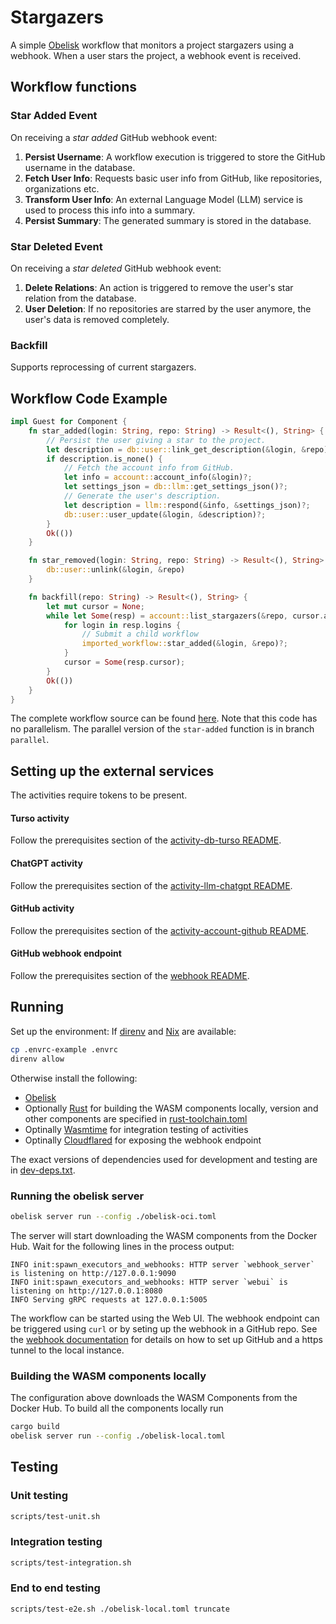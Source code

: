 # Stargazers

A simple [Obelisk](https://github.com/obeli-sk/obelisk) workflow
that monitors a project stargazers using a webhook.
When a user stars the project, a webhook event is received.

## Workflow functions

### Star Added Event

On receiving a *star added* GitHub webhook event:

1. **Persist Username**: A workflow execution is triggered to store the GitHub username in the database.
2. **Fetch User Info**: Requests basic user info from GitHub, like repositories, organizations etc.
3. **Transform User Info**: An external Language Model (LLM) service is used to process this info into a summary.
4. **Persist Summary**: The generated summary is stored in the database.

### Star Deleted Event

On receiving a *star deleted* GitHub webhook event:

1. **Delete Relations**: An action is triggered to remove the user's star relation from the database.
2. **User Deletion**: If no repositories are starred by the user anymore, the user's data is removed completely.

### Backfill
Supports reprocessing of current stargazers.

## Workflow Code Example

```rust
impl Guest for Component {
    fn star_added(login: String, repo: String) -> Result<(), String> {
        // Persist the user giving a star to the project.
        let description = db::user::link_get_description(&login, &repo)?;
        if description.is_none() {
            // Fetch the account info from GitHub.
            let info = account::account_info(&login)?;
            let settings_json = db::llm::get_settings_json()?;
            // Generate the user's description.
            let description = llm::respond(&info, &settings_json)?;
            db::user::user_update(&login, &description)?;
        }
        Ok(())
    }

    fn star_removed(login: String, repo: String) -> Result<(), String> {
        db::user::unlink(&login, &repo)
    }

    fn backfill(repo: String) -> Result<(), String> {
        let mut cursor = None;
        while let Some(resp) = account::list_stargazers(&repo, cursor.as_deref())? {
            for login in resp.logins {
                // Submit a child workflow
                imported_workflow::star_added(&login, &repo)?;
            }
            cursor = Some(resp.cursor);
        }
        Ok(())
    }
}
```

The complete workflow source can be found [here](./workflow/src/lib.rs). Note that this code has no parallelism.
The parallel version of the `star-added` function is in branch `parallel`.

## Setting up the external services
The activities require tokens to be present.

#### Turso activity
Follow the prerequisites section of the [activity-db-turso README](./activity/db/turso/README.md).

#### ChatGPT activity
Follow the prerequisites section of the [activity-llm-chatgpt README](./activity/llm/chatgpt/README.md).

#### GitHub activity
Follow the prerequisites section of the [activity-account-github README](./activity/account/github/README.md).

#### GitHub webhook endpoint
Follow the prerequisites section of the [webhook README](./webhook//README.md).

## Running

Set up the environment:
If [direnv](https://github.com/direnv/direnv) and [Nix](https://nixos.org/) are available:
```sh
cp .envrc-example .envrc
direnv allow
```
Otherwise install the following:
* [Obelisk](https://github.com/obeli-sk/obelisk)
* Optionally [Rust](https://rustup.rs/) for building the WASM components locally, version and other components are specified in [rust-toolchain.toml](./rust-toolchain.toml)
* Optinally [Wasmtime](https://wasmtime.dev/) for integration testing of activities
* Optinally [Cloudflared](https://github.com/cloudflare/cloudflared) for exposing the webhook endpoint

The exact versions of dependencies used for development and testing are in [dev-deps.txt](./dev-deps.txt).

### Running the obelisk server
```sh
obelisk server run --config ./obelisk-oci.toml
```

The server will start downloading the WASM components from the Docker Hub. Wait for the following
lines in the process output:

```log
INFO init:spawn_executors_and_webhooks: HTTP server `webhook_server` is listening on http://127.0.0.1:9090
INFO init:spawn_executors_and_webhooks: HTTP server `webui` is listening on http://127.0.0.1:8080
INFO Serving gRPC requests at 127.0.0.1:5005
```

The workflow can be started using the Web UI.
The webhook endpoint can be triggered using `curl` or by seting up the webhook
in a GitHub repo. See the [webhook documentation](webhook/README.md) for details
on how to set up GitHub and a https tunnel to the local instance.

### Building the WASM components locally
The configuration above downloads the WASM Components from the Docker Hub.
To build all the components locally run
```sh
cargo build
obelisk server run --config ./obelisk-local.toml
```

## Testing
### Unit testing
```sh
scripts/test-unit.sh
```
### Integration testing
```sh
scripts/test-integration.sh
```
### End to end testing
```sh
scripts/test-e2e.sh ./obelisk-local.toml truncate
```
